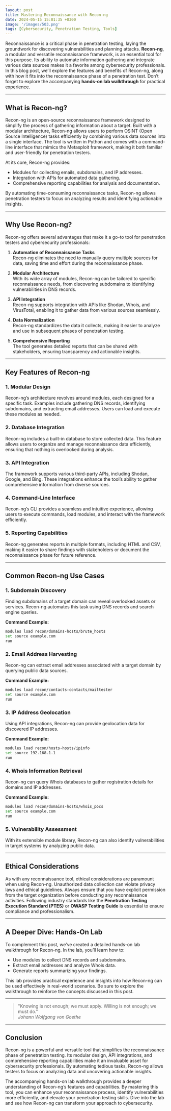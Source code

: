 ```yaml
---
layout: post
title: Mastering Reconnaissance with Recon-ng
date: 2024-05-15 15:01:35 +0300
image: '/images/503.png'
tags: [Cybersecurity, Penetration Testing, Tools]
---
```


Reconnaissance is a critical phase in penetration testing, laying the groundwork for discovering vulnerabilities and planning attacks. **Recon-ng**, a modular and versatile reconnaissance framework, is an essential tool for this purpose. Its ability to automate information gathering and integrate various data sources makes it a favorite among cybersecurity professionals. In this blog post, we’ll explore the features and benefits of Recon-ng, along with how it fits into the reconnaissance phase of a penetration test. Don’t forget to explore the accompanying **hands-on lab walkthrough** for practical experience.

---

## What is Recon-ng?

Recon-ng is an open-source reconnaissance framework designed to simplify the process of gathering information about a target. Built with a modular architecture, Recon-ng allows users to perform OSINT (Open Source Intelligence) tasks efficiently by combining various data sources into a single interface. The tool is written in Python and comes with a command-line interface that mimics the Metasploit framework, making it both familiar and user-friendly for penetration testers.

At its core, Recon-ng provides:
- Modules for collecting emails, subdomains, and IP addresses.  
- Integration with APIs for automated data gathering.  
- Comprehensive reporting capabilities for analysis and documentation.  

By automating time-consuming reconnaissance tasks, Recon-ng allows penetration testers to focus on analyzing results and identifying actionable insights.

---

## Why Use Recon-ng?

Recon-ng offers several advantages that make it a go-to tool for penetration testers and cybersecurity professionals:

1. **Automation of Reconnaissance Tasks**  
   Recon-ng eliminates the need to manually query multiple sources for data, saving time and effort during the reconnaissance phase.

2. **Modular Architecture**  
   With its wide array of modules, Recon-ng can be tailored to specific reconnaissance needs, from discovering subdomains to identifying vulnerabilities in DNS records.

3. **API Integration**  
   Recon-ng supports integration with APIs like Shodan, Whois, and VirusTotal, enabling it to gather data from various sources seamlessly.

4. **Data Normalization**  
   Recon-ng standardizes the data it collects, making it easier to analyze and use in subsequent phases of penetration testing.

5. **Comprehensive Reporting**  
   The tool generates detailed reports that can be shared with stakeholders, ensuring transparency and actionable insights.

---

## Key Features of Recon-ng

### 1. **Modular Design**
Recon-ng’s architecture revolves around modules, each designed for a specific task. Examples include gathering DNS records, identifying subdomains, and extracting email addresses. Users can load and execute these modules as needed.

### 2. **Database Integration**
Recon-ng includes a built-in database to store collected data. This feature allows users to organize and manage reconnaissance data efficiently, ensuring that nothing is overlooked during analysis.

### 3. **API Integration**
The framework supports various third-party APIs, including Shodan, Google, and Bing. These integrations enhance the tool’s ability to gather comprehensive information from diverse sources.

### 4. **Command-Line Interface**
Recon-ng’s CLI provides a seamless and intuitive experience, allowing users to execute commands, load modules, and interact with the framework efficiently.

### 5. **Reporting Capabilities**
Recon-ng generates reports in multiple formats, including HTML and CSV, making it easier to share findings with stakeholders or document the reconnaissance phase for future reference.

---

## Common Recon-ng Use Cases

### 1. **Subdomain Discovery**
Finding subdomains of a target domain can reveal overlooked assets or services. Recon-ng automates this task using DNS records and search engine queries.

**Command Example:**  
```bash
modules load recon/domains-hosts/brute_hosts
set source example.com
run
```

### 2. **Email Address Harvesting**
Recon-ng can extract email addresses associated with a target domain by querying public data sources.

**Command Example:**  
```bash
modules load recon/contacts-contacts/mailtester
set source example.com
run
```

### 3. **IP Address Geolocation**
Using API integrations, Recon-ng can provide geolocation data for discovered IP addresses.

**Command Example:**  
```bash
modules load recon/hosts-hosts/ipinfo
set source 192.168.1.1
run
```

### 4. **Whois Information Retrieval**
Recon-ng can query Whois databases to gather registration details for domains and IP addresses.

**Command Example:**  
```bash
modules load recon/domains-hosts/whois_pocs
set source example.com
run
```

### 5. **Vulnerability Assessment**
With its extensible module library, Recon-ng can also identify vulnerabilities in target systems by analyzing public data.

---

## Ethical Considerations

As with any reconnaissance tool, ethical considerations are paramount when using Recon-ng. Unauthorized data collection can violate privacy laws and ethical guidelines. Always ensure that you have explicit permission from the target organization before conducting any reconnaissance activities. Following industry standards like the **Penetration Testing Execution Standard (PTES)** or **OWASP Testing Guide** is essential to ensure compliance and professionalism.

---

## A Deeper Dive: Hands-On Lab

To complement this post, we’ve created a detailed hands-on lab walkthrough for Recon-ng. In the lab, you’ll learn how to:
- Use modules to collect DNS records and subdomains.
- Extract email addresses and analyze Whois data.
- Generate reports summarizing your findings.

This lab provides practical experience and insights into how Recon-ng can be used effectively in real-world scenarios. Be sure to explore the walkthrough to reinforce the concepts discussed in this post.

---

> "Knowing is not enough; we must apply. Willing is not enough; we must do."  
> <cite>Johann Wolfgang von Goethe</cite>

---

## Conclusion

Recon-ng is a powerful and versatile tool that simplifies the reconnaissance phase of penetration testing. Its modular design, API integrations, and comprehensive reporting capabilities make it an invaluable asset for cybersecurity professionals. By automating tedious tasks, Recon-ng allows testers to focus on analyzing data and uncovering actionable insights.

The accompanying hands-on lab walkthrough provides a deeper understanding of Recon-ng’s features and capabilities. By mastering this tool, you can enhance your reconnaissance process, identify vulnerabilities more efficiently, and elevate your penetration testing skills. Dive into the lab and see how Recon-ng can transform your approach to cybersecurity.
